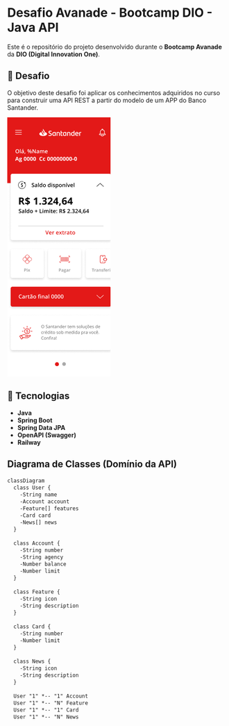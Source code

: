 # Desafio Avanade - Bootcamp DIO - Java API

Este é o repositório do projeto desenvolvido durante o **Bootcamp Avanade** da **DIO (Digital Innovation One)**.


## 🎯 Desafio
O objetivo deste desafio foi aplicar os conhecimentos adquiridos no curso para construir uma API REST a partir do modelo de um APP do Banco Santander.

![Projeto](https://github.com/ElizabethTerumi/dio-2025/blob/main/img/APP%20Santander.png?raw=true)

## 🚀 Tecnologias 

- **Java**
- **Spring Boot**
- **Spring Data JPA**
- **OpenAPI (Swagger)**
- **Railway**

## Diagrama de Classes (Domínio da API)

```mermaid
classDiagram
  class User {
    -String name
    -Account account
    -Feature[] features
    -Card card
    -News[] news
  }

  class Account {
    -String number
    -String agency
    -Number balance
    -Number limit
  }

  class Feature {
    -String icon
    -String description
  }

  class Card {
    -String number
    -Number limit
  }

  class News {
    -String icon
    -String description
  }

  User "1" *-- "1" Account
  User "1" *-- "N" Feature
  User "1" *-- "1" Card
  User "1" *-- "N" News
```
